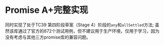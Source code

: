 # Promise A+完整实现

同时实现了处于TC39 第四阶段草案（Stage 4）阶段的`any`和`allSettled`方法;
虽然该库通过了官方的872个测试用例，但不建议用于生产环境，仅用于学习，因为没有考虑与其他三方promise库的兼容问题。
